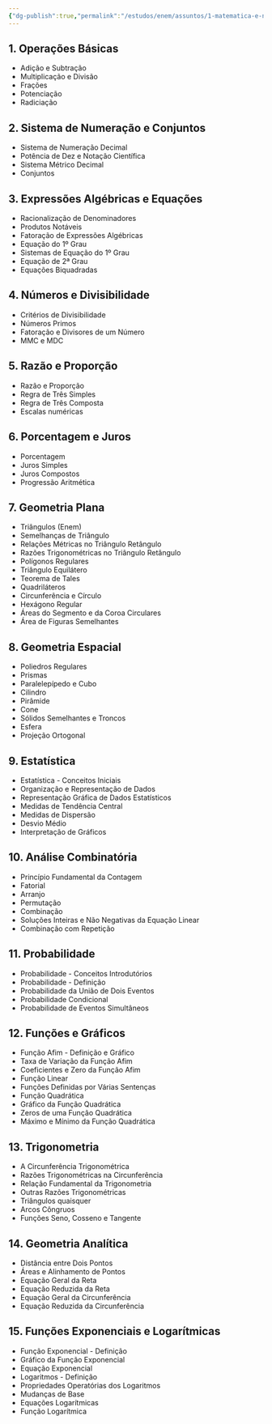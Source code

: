 ```yaml
---
{"dg-publish":true,"permalink":"/estudos/enem/assuntos/1-matematica-e-natureza/matematica/","updated":"2025-03-08T18:09:44.700-03:00"}
---
```


## 1. Operações Básicas

- Adição e Subtração
- Multiplicação e Divisão
- Frações
- Potenciação
- Radiciação

## 2. Sistema de Numeração e Conjuntos

- Sistema de Numeração Decimal
- Potência de Dez e Notação Científica
- Sistema Métrico Decimal
- Conjuntos

## 3. Expressões Algébricas e Equações

- Racionalização de Denominadores
- Produtos Notáveis
- Fatoração de Expressões Algébricas
- Equação do 1º Grau
- Sistemas de Equação do 1º Grau
- Equação de 2ª Grau
- Equações Biquadradas

## 4. Números e Divisibilidade

- Critérios de Divisibilidade
- Números Primos
- Fatoração e Divisores de um Número
- MMC e MDC

## 5. Razão e Proporção

- Razão e Proporção
- Regra de Três Simples
- Regra de Três Composta
- Escalas numéricas

## 6. Porcentagem e Juros

- Porcentagem
- Juros Simples
- Juros Compostos
- Progressão Aritmética

## 7. Geometria Plana

- Triângulos (Enem)
- Semelhanças de Triângulo
- Relações Métricas no Triângulo Retângulo
- Razões Trigonométricas no Triângulo Retângulo
- Polígonos Regulares
- Triângulo Equilátero
- Teorema de Tales
- Quadriláteros
- Circunferência e Círculo
- Hexágono Regular
- Áreas do Segmento e da Coroa Circulares
- Área de Figuras Semelhantes

## 8. Geometria Espacial

- Poliedros Regulares
- Prismas
- Paralelepípedo e Cubo
- Cilindro
- Pirâmide
- Cone
- Sólidos Semelhantes e Troncos
- Esfera
- Projeção Ortogonal

## 9. Estatística

- Estatística - Conceitos Iniciais
- Organização e Representação de Dados
- Representação Gráfica de Dados Estatísticos
- Medidas de Tendência Central
- Medidas de Dispersão
- Desvio Médio
- Interpretação de Gráficos

## 10. Análise Combinatória

- Princípio Fundamental da Contagem
- Fatorial
- Arranjo
- Permutação
- Combinação
- Soluções Inteiras e Não Negativas da Equação Linear
- Combinação com Repetição

## 11. Probabilidade

- Probabilidade - Conceitos Introdutórios
- Probabilidade - Definição
- Probabilidade da União de Dois Eventos
- Probabilidade Condicional
- Probabilidade de Eventos Simultâneos

## 12. Funções e Gráficos

- Função Afim - Definição e Gráfico
- Taxa de Variação da Função Afim
- Coeficientes e Zero da Função Afim
- Função Linear
- Funções Definidas por Várias Sentenças
- Função Quadrática
- Gráfico da Função Quadrática
- Zeros de uma Função Quadrática
- Máximo e Mínimo da Função Quadrática

## 13. Trigonometria

- A Circunferência Trigonométrica
- Razões Trigonométricas na Circunferência
- Relação Fundamental da Trigonometria
- Outras Razões Trigonométricas
- Triângulos quaisquer
- Arcos Côngruos
- Funções Seno, Cosseno e Tangente

## 14. Geometria Analítica

- Distância entre Dois Pontos
- Áreas e Alinhamento de Pontos
- Equação Geral da Reta
- Equação Reduzida da Reta
- Equação Geral da Circunferência
- Equação Reduzida da Circunferência

## 15. Funções Exponenciais e Logarítmicas

- Função Exponencial - Definição
- Gráfico da Função Exponencial
- Equação Exponencial
- Logaritmos - Definição
- Propriedades Operatórias dos Logaritmos
- Mudanças de Base
- Equações Logarítmicas
- Função Logarítmica
